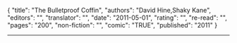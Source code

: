 {
"title": "The Bulletproof Coffin",
"authors": "David Hine,Shaky Kane",
"editors": "",
"translator": "",
"date": "2011-05-01",
"rating": "",
"re-read": "",
"pages": "200",
"non-fiction": "",
"comic": "TRUE",
"published": "2011"
}

---
